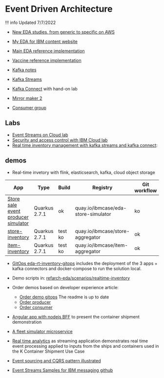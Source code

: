 # Event Driven Architecture

!!! info
    Updated 7/7/2022

* [New EDA studies, from generic to specific on AWS](https://jbcodeforce.github.io/eda-studies/)

* [My EDA for IBM content website](https://ibm-cloud-architecture.github.io/refarch-eda)
* [Main EDA reference implementation](https://ibm-cloud-architecture.github.io/refarch-kc)
* [Vaccine reference implementation](https://ibm-cloud-architecture.github.io/vaccine-solution)
* [Kafka notes](https://ibm-cloud-architecture.github.io/refarch-eda/technology/kafka-overview/)
* [Kafka Streams](https://ibm-cloud-architecture.github.io/refarch-eda/technology/kafka-streams/)
* [Kafka Connect](https://ibm-cloud-architecture.github.io/refarch-eda/technology/kafka-connect/) with hand-on lab
* [Mirror maker 2](https://ibm-cloud-architecture.github.io/refarch-eda/use-cases/kafka-mm2/)
* [Consumer group](https://ibm-cloud-architecture.github.io/refarch-eda/technology/event-streams/consumergrp/)

## Labs

* [Event Streams on Cloud lab](https://ibm-cloud-architecture.github.io/refarch-eda/technology/event-streams/es-cloud/)
* [Security and access control with IBM Cloud lab](https://ibm-cloud-architecture.github.io/refarch-eda/technology/event-streams/security/)
* [Real time inventory management with kafka streams and kafka connect](https://ibm-cloud-architecture.github.io/refarch-eda/scenarios/realtime-inventory/):


## demos

* Real-time invetory with flink, elasticsearch, kafka, cloud object storage

| App   | Type  | Build | Registry | Git workflow | Local | OCP |
| ----- | ----- | ----- | -------- | ------------ | ----- | --- |
| [Store sale event producer simulator]() | Quarkus 2.7.1 | ok | quay.io/ibmcase/eda-store-simulator  | ko | ok | gitops ok | 
| [store-inventory](https://github.com/ibm-cloud-architecture/refarch-eda-store-inventory) | Quarkus 2.7.1  | test ko | quay.io/ibmcase/store-aggregator | ok | ok |
| [item-inventory](https://github.com/ibm-cloud-architecture/refarch-eda-item-inventory) | Quarkus 2.7.1  | test ko | quay.io/ibmcase/item-aggregator | ok | ok |

* [GitOps eda-rt-inventory-gitops](https://github.com/ibm-cloud-architecture/eda-rt-inventory-gitops) includes the deployment of the 3 apps + kafka connectors and docker-compose to run the solution local.
* Demo scripts in: [refarch-eda/scenarios/realtime-inventory](https://ibm-cloud-architecture.github.io/refarch-eda/scenarios/realtime-inventory/#demonstration-script-for-the-solution)

* Order demos based on developer experience article:

    * [Order demo gitops](https://github.com/jbcodeforce/eda-demo-order-gitops)  The readme is up to date
    * [Order producer](https://github.com/jbcodeforce/eda-demo-order-ms)
    * [Order consumer]()

* [Angular app with nodejs BFF](https://github.com/jbcodeforce/refarch-kc-ui) to present the container shipment demonstration
* [A fleet simulator microservice](https://github.com/jbcodeforce/refarch-kc-ms)
* [Real time analytics](https://github.com/jbcodeforce/refarch-kc-streams) as streaming application demonstrates real time event processing applied to inputs from the ships and containers used in the K Container Shipment Use Case
* [Event sourcing and CQRS pattern illustrated](https://github.com/jbcodeforce/refarch-kc-order-ms)
* [Event Streams Samples for IBM messaging github](https://github.com/ibm-messaging/event-streams-samples)

